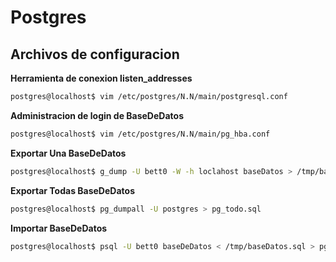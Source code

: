 # Postgres


## Archivos de configuracion

__Herramienta de conexion listen_addresses__


```bash
postgres@localhost$ vim /etc/postgres/N.N/main/postgresql.conf
```

__Administracion de login de BaseDeDatos__

```bash
postgres@localhost$ vim /etc/postgres/N.N/main/pg_hba.conf
```


__Exportar Una BaseDeDatos__

```bash
postgres@localhost$ g_dump -U bett0 -W -h loclahost baseDatos > /tmp/baseDatos.sql
```


__Exportar Todas BaseDeDatos__
```bash
postgres@localhost$ pg_dumpall -U postgres > pg_todo.sql
```

__Importar BaseDeDatos__
```bash
postgres@localhost$ psql -U bett0 baseDeDatos < /tmp/baseDatos.sql > pg_mibd.log 2>&1
```

